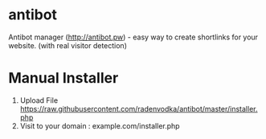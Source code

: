 # antibot
Antibot manager (http://antibot.pw) - easy way to create shortlinks for your website. (with real visitor detection)

# Manual Installer 

1. Upload File https://raw.githubusercontent.com/radenvodka/antibot/master/installer.php
2. Visit to your domain : example.com/installer.php
